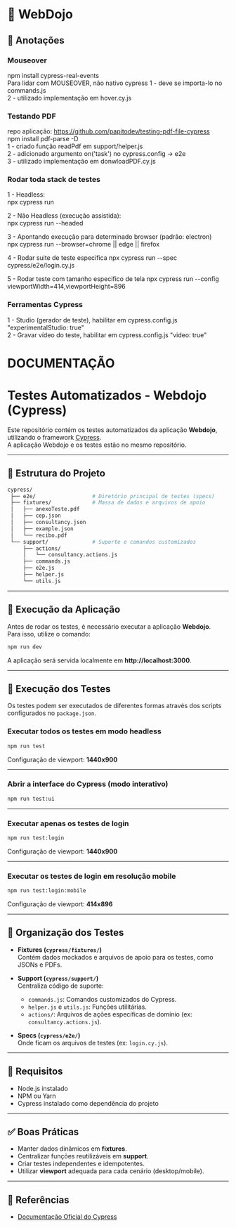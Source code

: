 # 🥋 WebDojo

## 🚀 Anotações

### Mouseover
npm install cypress-real-events  
Para lidar com MOUSEOVER, não nativo cypress
1 - deve se importa-lo no commands.js  
2 - utilizado implementação em hover.cy.js  

### Testando PDF
repo aplicação: https://github.com/papitodev/testing-pdf-file-cypress  
npm install pdf-parse -D  
1 - criado função readPdf em support/helper.js   
2 - adicionado argumento on('task') no cypress.config -> e2e  
3 - utilizado implementação em donwloadPDF.cy.js  

### Rodar toda stack de testes

1 - Headless:  
npx cypress run

2 - Não Headless (execução assistida):  
npx cypress run --headed

3 - Apontando execução para determinado browser (padrão: electron)   
npx cypress run --browser=chrome || edge || firefox

4 - Rodar suite de teste especifica
npx cypress run --spec cypress/e2e/login.cy.js

5 - Rodar teste com tamanho especifico de tela
npx cypress run --config viewportWidth=414,viewportHeight=896

### Ferramentas Cypress

1 - Studio (gerador de teste), habilitar em cypress.config.js "experimentalStudio: true"  
2 - Gravar vídeo do teste, habilitar em cypress.config.js "video: true"    


# DOCUMENTAÇÃO
# Testes Automatizados - Webdojo (Cypress)

Este repositório contém os testes automatizados da aplicação **Webdojo**, utilizando o framework [Cypress](https://www.cypress.io/).  
A aplicação Webdojo e os testes estão no mesmo repositório.

---

## 📂 Estrutura do Projeto

```bash
cypress/
 ├── e2e/                  # Diretório principal de testes (specs)
 ├── fixtures/             # Massa de dados e arquivos de apoio
 │   ├── anexoTeste.pdf
 │   ├── cep.json
 │   ├── consultancy.json
 │   ├── example.json
 │   └── recibo.pdf
 └── support/              # Suporte e comandos customizados
     ├── actions/
     │   └── consultancy.actions.js
     ├── commands.js
     ├── e2e.js
     ├── helper.js
     └── utils.js
```

---

## 🚀 Execução da Aplicação

Antes de rodar os testes, é necessário executar a aplicação **Webdojo**.  
Para isso, utilize o comando:

```bash
npm run dev
```

A aplicação será servida localmente em **http://localhost:3000**.

---

## 🧪 Execução dos Testes

Os testes podem ser executados de diferentes formas através dos scripts configurados no `package.json`.

### Executar todos os testes em modo headless
```bash
npm run test
```
Configuração de viewport: **1440x900**

---

### Abrir a interface do Cypress (modo interativo)
```bash
npm run test:ui
```

---

### Executar apenas os testes de login
```bash
npm run test:login
```
Configuração de viewport: **1440x900**

---

### Executar os testes de login em resolução mobile
```bash
npm run test:login:mobile
```
Configuração de viewport: **414x896**

---

## 📑 Organização dos Testes

- **Fixtures (`cypress/fixtures/`)**  
  Contém dados mockados e arquivos de apoio para os testes, como JSONs e PDFs.

- **Support (`cypress/support/`)**  
  Centraliza código de suporte:
  - `commands.js`: Comandos customizados do Cypress.
  - `helper.js` e `utils.js`: Funções utilitárias.
  - `actions/`: Arquivos de ações específicas de domínio (ex: `consultancy.actions.js`).

- **Specs (`cypress/e2e/`)**  
  Onde ficam os arquivos de testes (ex: `login.cy.js`).

---

## 📌 Requisitos

- Node.js instalado
- NPM ou Yarn
- Cypress instalado como dependência do projeto

---

## ✅ Boas Práticas

- Manter dados dinâmicos em **fixtures**.
- Centralizar funções reutilizáveis em **support**.
- Criar testes independentes e idempotentes.
- Utilizar **viewport** adequada para cada cenário (desktop/mobile).

---

## 📖 Referências

- [Documentação Oficial do Cypress](https://docs.cypress.io/)

